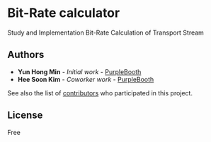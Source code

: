 # Bit-Rate calculator

Study and Implementation Bit-Rate Calculation of Transport Stream

## Authors

* **Yun Hong Min** - *Initial work* - [PurpleBooth](https://github.com/minyunhong)
* **Hee Soon Kim** - *Coworker work* - [PurpleBooth](https://github.com/heesoon)

See also the list of [contributors](https://github.com/minyunhong/bitrateCalc/heesoon) who participated in this project.

## License
Free
